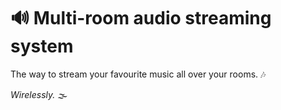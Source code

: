 # 🔊 Multi-room audio streaming system

The way to stream your favourite music all over your rooms. 🎶

_Wirelessly._ 🌫
